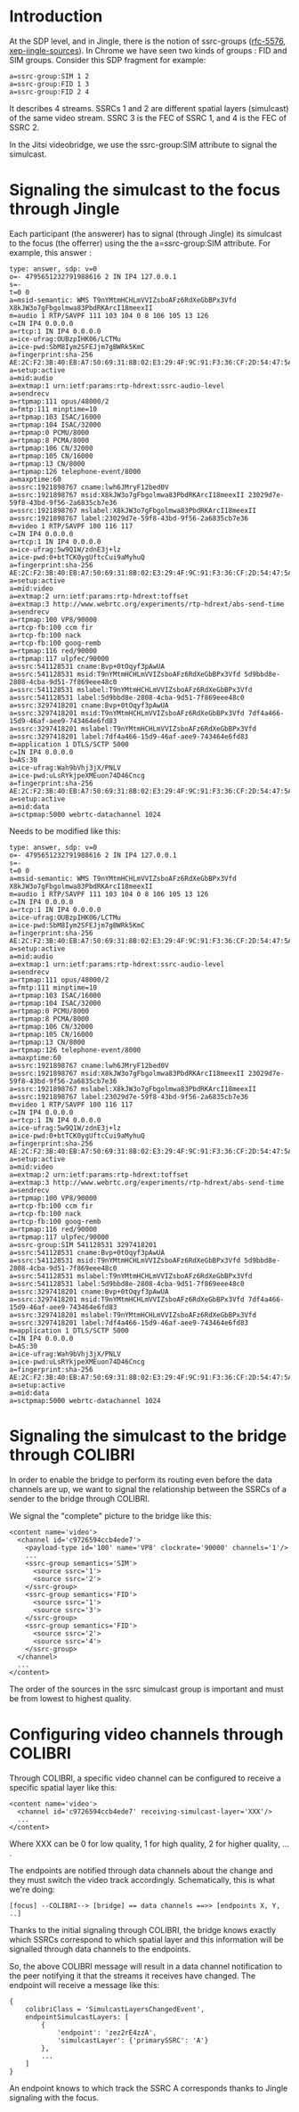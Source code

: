 Introduction
============

At the SDP level, and in Jingle, there is the notion of ssrc-groups
([rfc-5576], [xep-jingle-sources]). In Chrome we have seen two kinds
of groups : FID and SIM groups. Consider this SDP fragment for
example:

    a=ssrc-group:SIM 1 2
    a=ssrc-group:FID 1 3
    a=ssrc-group:FID 2 4

It describes 4 streams. SSRCs 1 and 2 are different spatial layers
(simulcast) of the same video stream. SSRC 3 is the FEC of SSRC 1, and
4 is the FEC of SSRC 2.

In the Jitsi videobridge, we use the ssrc-group:SIM attribute to
signal the simulcast.

Signaling the simulcast to the focus through Jingle
===================================================

Each participant (the answerer) has to signal (through Jingle) its
simulcast to the focus (the offerrer) using the the a=ssrc-group:SIM
attribute. For example, this answer :

	type: answer, sdp: v=0
	o=- 4795651232791988616 2 IN IP4 127.0.0.1
	s=-
	t=0 0
	a=msid-semantic: WMS T9nYMtmHCHLmVVIZsboAFz6RdXeGbBPx3Vfd X8kJW3o7gFbgolmwa83PbdRKArcI18meexII
	m=audio 1 RTP/SAVPF 111 103 104 0 8 106 105 13 126
	c=IN IP4 0.0.0.0
	a=rtcp:1 IN IP4 0.0.0.0
	a=ice-ufrag:OUBzpIHK06/LCTMu
	a=ice-pwd:SbM8Iym2SFEJjm7gBWRk5KmC
	a=fingerprint:sha-256 AE:2C:F2:3B:40:EB:A7:50:69:31:8B:02:E3:29:4F:9C:91:F3:36:CF:2D:54:47:5A:EE:F3:AA:D9:84:EE:26:87
	a=setup:active
	a=mid:audio
	a=extmap:1 urn:ietf:params:rtp-hdrext:ssrc-audio-level
	a=sendrecv
	a=rtpmap:111 opus/48000/2
	a=fmtp:111 minptime=10
	a=rtpmap:103 ISAC/16000
	a=rtpmap:104 ISAC/32000
	a=rtpmap:0 PCMU/8000
	a=rtpmap:8 PCMA/8000
	a=rtpmap:106 CN/32000
	a=rtpmap:105 CN/16000
	a=rtpmap:13 CN/8000
	a=rtpmap:126 telephone-event/8000
	a=maxptime:60
	a=ssrc:1921898767 cname:lwh6JMryF12bed0V
	a=ssrc:1921898767 msid:X8kJW3o7gFbgolmwa83PbdRKArcI18meexII 23029d7e-59f8-43bd-9f56-2a6835cb7e36
	a=ssrc:1921898767 mslabel:X8kJW3o7gFbgolmwa83PbdRKArcI18meexII
	a=ssrc:1921898767 label:23029d7e-59f8-43bd-9f56-2a6835cb7e36
	m=video 1 RTP/SAVPF 100 116 117
	c=IN IP4 0.0.0.0
	a=rtcp:1 IN IP4 0.0.0.0
	a=ice-ufrag:5w9Q1W/zdnE3j+lz
	a=ice-pwd:0+btTCK0ygUftcCui9aMyhuQ
	a=fingerprint:sha-256 AE:2C:F2:3B:40:EB:A7:50:69:31:8B:02:E3:29:4F:9C:91:F3:36:CF:2D:54:47:5A:EE:F3:AA:D9:84:EE:26:87
	a=setup:active
	a=mid:video
	a=extmap:2 urn:ietf:params:rtp-hdrext:toffset
	a=extmap:3 http://www.webrtc.org/experiments/rtp-hdrext/abs-send-time
	a=sendrecv
	a=rtpmap:100 VP8/90000
	a=rtcp-fb:100 ccm fir
	a=rtcp-fb:100 nack
	a=rtcp-fb:100 goog-remb
	a=rtpmap:116 red/90000
	a=rtpmap:117 ulpfec/90000
	a=ssrc:541128531 cname:Bvp+0tOqyf3pAwUA
	a=ssrc:541128531 msid:T9nYMtmHCHLmVVIZsboAFz6RdXeGbBPx3Vfd 5d9bbd8e-2808-4cba-9d51-7f869eee48c0
	a=ssrc:541128531 mslabel:T9nYMtmHCHLmVVIZsboAFz6RdXeGbBPx3Vfd
	a=ssrc:541128531 label:5d9bbd8e-2808-4cba-9d51-7f869eee48c0
	a=ssrc:3297418201 cname:Bvp+0tOqyf3pAwUA
	a=ssrc:3297418201 msid:T9nYMtmHCHLmVVIZsboAFz6RdXeGbBPx3Vfd 7df4a466-15d9-46af-aee9-743464e6fd83
	a=ssrc:3297418201 mslabel:T9nYMtmHCHLmVVIZsboAFz6RdXeGbBPx3Vfd
	a=ssrc:3297418201 label:7df4a466-15d9-46af-aee9-743464e6fd83
	m=application 1 DTLS/SCTP 5000
	c=IN IP4 0.0.0.0
	b=AS:30
	a=ice-ufrag:Wah9bVhj3jX/PNLV
	a=ice-pwd:uLsRYkjpeXMEuon74D46Cncg
	a=fingerprint:sha-256 AE:2C:F2:3B:40:EB:A7:50:69:31:8B:02:E3:29:4F:9C:91:F3:36:CF:2D:54:47:5A:EE:F3:AA:D9:84:EE:26:87
	a=setup:active
	a=mid:data
	a=sctpmap:5000 webrtc-datachannel 1024

Needs to be modified like this:

	type: answer, sdp: v=0
	o=- 4795651232791988616 2 IN IP4 127.0.0.1
	s=-
	t=0 0
	a=msid-semantic: WMS T9nYMtmHCHLmVVIZsboAFz6RdXeGbBPx3Vfd X8kJW3o7gFbgolmwa83PbdRKArcI18meexII
	m=audio 1 RTP/SAVPF 111 103 104 0 8 106 105 13 126
	c=IN IP4 0.0.0.0
	a=rtcp:1 IN IP4 0.0.0.0
	a=ice-ufrag:OUBzpIHK06/LCTMu
	a=ice-pwd:SbM8Iym2SFEJjm7gBWRk5KmC
	a=fingerprint:sha-256 AE:2C:F2:3B:40:EB:A7:50:69:31:8B:02:E3:29:4F:9C:91:F3:36:CF:2D:54:47:5A:EE:F3:AA:D9:84:EE:26:87
	a=setup:active
	a=mid:audio
	a=extmap:1 urn:ietf:params:rtp-hdrext:ssrc-audio-level
	a=sendrecv
	a=rtpmap:111 opus/48000/2
	a=fmtp:111 minptime=10
	a=rtpmap:103 ISAC/16000
	a=rtpmap:104 ISAC/32000
	a=rtpmap:0 PCMU/8000
	a=rtpmap:8 PCMA/8000
	a=rtpmap:106 CN/32000
	a=rtpmap:105 CN/16000
	a=rtpmap:13 CN/8000
	a=rtpmap:126 telephone-event/8000
	a=maxptime:60
	a=ssrc:1921898767 cname:lwh6JMryF12bed0V
	a=ssrc:1921898767 msid:X8kJW3o7gFbgolmwa83PbdRKArcI18meexII 23029d7e-59f8-43bd-9f56-2a6835cb7e36
	a=ssrc:1921898767 mslabel:X8kJW3o7gFbgolmwa83PbdRKArcI18meexII
	a=ssrc:1921898767 label:23029d7e-59f8-43bd-9f56-2a6835cb7e36
	m=video 1 RTP/SAVPF 100 116 117
	c=IN IP4 0.0.0.0
	a=rtcp:1 IN IP4 0.0.0.0
	a=ice-ufrag:5w9Q1W/zdnE3j+lz
	a=ice-pwd:0+btTCK0ygUftcCui9aMyhuQ
	a=fingerprint:sha-256 AE:2C:F2:3B:40:EB:A7:50:69:31:8B:02:E3:29:4F:9C:91:F3:36:CF:2D:54:47:5A:EE:F3:AA:D9:84:EE:26:87
	a=setup:active
	a=mid:video
	a=extmap:2 urn:ietf:params:rtp-hdrext:toffset
	a=extmap:3 http://www.webrtc.org/experiments/rtp-hdrext/abs-send-time
	a=sendrecv
	a=rtpmap:100 VP8/90000
	a=rtcp-fb:100 ccm fir
	a=rtcp-fb:100 nack
	a=rtcp-fb:100 goog-remb
	a=rtpmap:116 red/90000
	a=rtpmap:117 ulpfec/90000
	a=ssrc-group:SIM 541128531 3297418201
	a=ssrc:541128531 cname:Bvp+0tOqyf3pAwUA
	a=ssrc:541128531 msid:T9nYMtmHCHLmVVIZsboAFz6RdXeGbBPx3Vfd 5d9bbd8e-2808-4cba-9d51-7f869eee48c0
	a=ssrc:541128531 mslabel:T9nYMtmHCHLmVVIZsboAFz6RdXeGbBPx3Vfd
	a=ssrc:541128531 label:5d9bbd8e-2808-4cba-9d51-7f869eee48c0
	a=ssrc:3297418201 cname:Bvp+0tOqyf3pAwUA
	a=ssrc:3297418201 msid:T9nYMtmHCHLmVVIZsboAFz6RdXeGbBPx3Vfd 7df4a466-15d9-46af-aee9-743464e6fd83
	a=ssrc:3297418201 mslabel:T9nYMtmHCHLmVVIZsboAFz6RdXeGbBPx3Vfd
	a=ssrc:3297418201 label:7df4a466-15d9-46af-aee9-743464e6fd83
	m=application 1 DTLS/SCTP 5000
	c=IN IP4 0.0.0.0
	b=AS:30
	a=ice-ufrag:Wah9bVhj3jX/PNLV
	a=ice-pwd:uLsRYkjpeXMEuon74D46Cncg
	a=fingerprint:sha-256 AE:2C:F2:3B:40:EB:A7:50:69:31:8B:02:E3:29:4F:9C:91:F3:36:CF:2D:54:47:5A:EE:F3:AA:D9:84:EE:26:87
	a=setup:active
	a=mid:data
	a=sctpmap:5000 webrtc-datachannel 1024

Signaling the simulcast to the bridge through COLIBRI
=====================================================

In order to enable the bridge to perform its routing even before the
data channels are up, we want to signal the relationship between the
SSRCs of a sender to the bridge through COLIBRI.

We signal the "complete" picture to the bridge like this:

	<content name='video'>
	  <channel id='c9726594ccb4ede7'>
		<payload-type id='100' name='VP8' clockrate='90000' channels='1'/>
		...
		<ssrc-group semantics='SIM'>
		  <source ssrc='1'>
		  <source ssrc='2'>
		</ssrc-group>
		<ssrc-group semantics='FID'>
		  <source ssrc='1'>
		  <source ssrc='3'>
		</ssrc-group>
		<ssrc-group semantics='FID'>
		  <source ssrc='2'>
		  <source ssrc='4'>
		</ssrc-group>
	  </channel>
	  ...
	</content>

The order of the sources in the ssrc simulcast group is important and
must be from lowest to highest quality.

Configuring video channels through COLIBRI
==========================================

Through COLIBRI, a specific video channel can be configured to receive
a specific spatial layer like this:

    <content name='video'>
      <channel id='c9726594ccb4ede7' receiving-simulcast-layer='XXX'/>
      ...
    </content>

Where XXX can be 0 for low quality, 1 for high quality, 2 for higher
quality, ... .

The endpoints are notified through data channels about the change and
they must switch the video track accordingly. Schematically, this is
what we're doing:

    [focus] --COLIBRI--> [bridge] == data channels ==>> [endpoints X, Y, ..]

Thanks to the initial signaling through COLIBRI, the bridge knows
exactly which SSRCs correspond to which spatial layer and this
information will be signalled through data channels to the endpoints.

So, the above COLIBRI message will result in a data channel
notification to the peer notifying it that the streams it receives
have changed. The endpoint will receive a message like this:

	{
		colibriClass = 'SimulcastLayersChangedEvent', 
		endpointSimulcastLayers: [
			{
				'endpoint': 'zez2rE4zzA', 
				'simulcastLayer': {'primarySSRC': 'A'}
			}, 
			...
		]
	}
 
An endpoint knows to which track the SSRC A corresponds thanks to
Jingle signaling with the focus.

[rfc-5576]: http://tools.ietf.org/html/rfc5576 "Source-Specific Media Attributes in the Session Description Protocol (SDP)"
[xep-jingle-sources]: http://www.xmpp.org/extensions/inbox/jingle-sources.html "XEP-xxxx: Source-Specific Media Attributes in Jingle"
